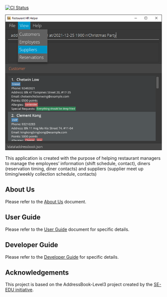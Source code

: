 [![CI Status](https://github.com/AY2122S1-CS2103T-T17-1/tp/actions/workflows/gradle.yml/badge.svg)](https://github.com/AY2122S1-CS2103T-T17-1/tp/actions/workflows/gradle.yml)

![Ui](docs/images/Ui.png)

This application is created with the purpose of helping restaurant managers to manage the employees’ information (shift schedule, contact), diners (reservation timing, diner contacts) and suppliers (supplier meet up timing/weekly collection schedule, contacts)

## About Us

Please refer to the [About Us](https://github.com/AY2122S1-CS2103T-T17-1/tp/blob/master/docs/AboutUs.md) document.  

## User Guide

Please refer to the [User Guide](https://ay2122s1-cs2103t-t17-1.github.io/tp/) document for specific details.

## Developer Guide

Please refer to the [Developer Guide](https://ay2122s1-cs2103t-t17-1.github.io/tp/DeveloperGuide.html) for specific details.

## Acknowledgements

This project is based on the AddressBook-Level3 project created by the [SE-EDU initiative](https://se-education.org).
